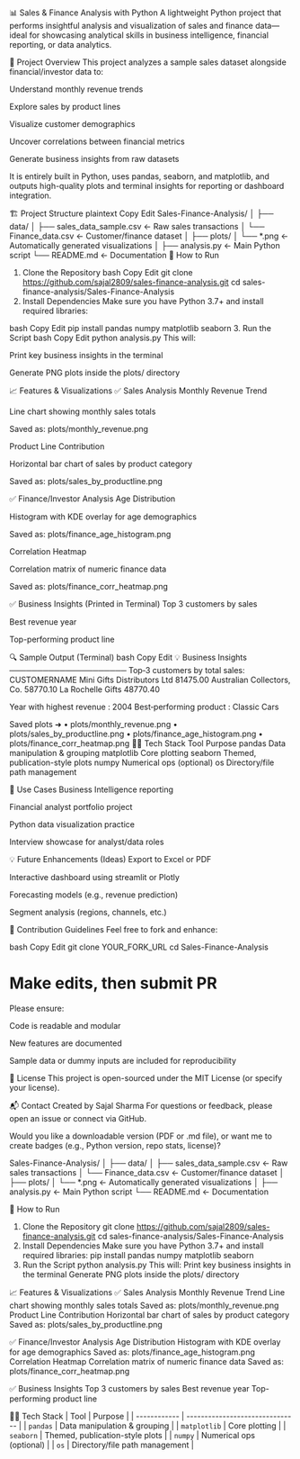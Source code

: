 📊 Sales & Finance Analysis with Python
A lightweight Python project that performs insightful analysis and visualization of sales and finance data—ideal for showcasing analytical skills in business intelligence, financial reporting, or data analytics.

🧠 Project Overview
This project analyzes a sample sales dataset alongside financial/investor data to:

Understand monthly revenue trends

Explore sales by product lines

Visualize customer demographics

Uncover correlations between financial metrics

Generate business insights from raw datasets

It is entirely built in Python, uses pandas, seaborn, and matplotlib, and outputs high-quality plots and terminal insights for reporting or dashboard integration.

🏗️ Project Structure
plaintext
Copy
Edit
Sales-Finance-Analysis/
│
├── data/
│   ├── sales_data_sample.csv       ← Raw sales transactions
│   └── Finance_data.csv            ← Customer/finance dataset
│
├── plots/
│   └── *.png                       ← Automatically generated visualizations
│
├── analysis.py                     ← Main Python script
└── README.md                       ← Documentation
🚀 How to Run
1. Clone the Repository
bash
Copy
Edit
git clone https://github.com/sajal2809/sales-finance-analysis.git
cd sales-finance-analysis/Sales-Finance-Analysis
2. Install Dependencies
Make sure you have Python 3.7+ and install required libraries:

bash
Copy
Edit
pip install pandas numpy matplotlib seaborn
3. Run the Script
bash
Copy
Edit
python analysis.py
This will:

Print key business insights in the terminal

Generate PNG plots inside the plots/ directory

📈 Features & Visualizations
✅ Sales Analysis
Monthly Revenue Trend

Line chart showing monthly sales totals

Saved as: plots/monthly_revenue.png

Product Line Contribution

Horizontal bar chart of sales by product category

Saved as: plots/sales_by_productline.png

✅ Finance/Investor Analysis
Age Distribution

Histogram with KDE overlay for age demographics

Saved as: plots/finance_age_histogram.png

Correlation Heatmap

Correlation matrix of numeric finance data

Saved as: plots/finance_corr_heatmap.png

✅ Business Insights (Printed in Terminal)
Top 3 customers by sales

Best revenue year

Top-performing product line

🔍 Sample Output (Terminal)
bash
Copy
Edit
💡  Business Insights
─────────────────────
Top‑3 customers by total sales:
CUSTOMERNAME
Mini Gifts Distributors Ltd       81475.00
Australian Collectors, Co.        58770.10
La Rochelle Gifts                 48770.40

Year with highest revenue : 2004
Best‑performing product   : Classic Cars

Saved plots ➜
  • plots/monthly_revenue.png
  • plots/sales_by_productline.png
  • plots/finance_age_histogram.png
  • plots/finance_corr_heatmap.png
👨‍💻 Tech Stack
Tool	Purpose
pandas	Data manipulation & grouping
matplotlib	Core plotting
seaborn	Themed, publication-style plots
numpy	Numerical ops (optional)
os	Directory/file path management

🧩 Use Cases
Business Intelligence reporting

Financial analyst portfolio project

Python data visualization practice

Interview showcase for analyst/data roles

💡 Future Enhancements (Ideas)
Export to Excel or PDF

Interactive dashboard using streamlit or Plotly

Forecasting models (e.g., revenue prediction)

Segment analysis (regions, channels, etc.)

🤝 Contribution Guidelines
Feel free to fork and enhance:

bash
Copy
Edit
git clone YOUR_FORK_URL
cd Sales-Finance-Analysis
# Make edits, then submit PR
Please ensure:

Code is readable and modular

New features are documented

Sample data or dummy inputs are included for reproducibility

🪪 License
This project is open-sourced under the MIT License (or specify your license).

📬 Contact
Created by Sajal Sharma
For questions or feedback, please open an issue or connect via GitHub.

Would you like a downloadable version (PDF or .md file), or want me to create badges (e.g., Python version, repo stats, license)?










Sales-Finance-Analysis/
│
├── data/
│   ├── sales_data_sample.csv       ← Raw sales transactions
│   └── Finance_data.csv            ← Customer/finance dataset
│
├── plots/
│   └── *.png                       ← Automatically generated visualizations
│
├── analysis.py                     ← Main Python script
└── README.md                       ← Documentation

🚀 How to Run
1. Clone the Repository
   git clone https://github.com/sajal2809/sales-finance-analysis.git
   cd sales-finance-analysis/Sales-Finance-Analysis
2. Install Dependencies
   Make sure you have Python 3.7+ and install required libraries:
   pip install pandas numpy matplotlib seaborn
3. Run the Script
   python analysis.py
This will:
Print key business insights in the terminal
Generate PNG plots inside the plots/ directory

📈 Features & Visualizations
✅ Sales Analysis
Monthly Revenue Trend
Line chart showing monthly sales totals
Saved as: plots/monthly_revenue.png
Product Line Contribution
Horizontal bar chart of sales by product category
Saved as: plots/sales_by_productline.png

✅ Finance/Investor Analysis
Age Distribution
Histogram with KDE overlay for age demographics
Saved as: plots/finance_age_histogram.png
Correlation Heatmap
Correlation matrix of numeric finance data
Saved as: plots/finance_corr_heatmap.png

✅ Business Insights 
Top 3 customers by sales
Best revenue year
Top-performing product line

👨‍💻 Tech Stack
| Tool         | Purpose                         |
| ------------ | ------------------------------- |
| `pandas`     | Data manipulation & grouping    |
| `matplotlib` | Core plotting                   |
| `seaborn`    | Themed, publication-style plots |
| `numpy`      | Numerical ops (optional)        |
| `os`         | Directory/file path management  |



